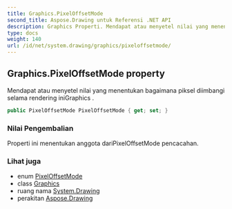 ```yaml
---
title: Graphics.PixelOffsetMode
second_title: Aspose.Drawing untuk Referensi .NET API
description: Graphics Properti. Mendapat atau menyetel nilai yang menentukan bagaimana piksel diimbangi selama rendering iniGraphics .
type: docs
weight: 140
url: /id/net/system.drawing/graphics/pixeloffsetmode/
---
```

## Graphics.PixelOffsetMode property

Mendapat atau menyetel nilai yang menentukan bagaimana piksel diimbangi selama rendering iniGraphics .

```csharp
public PixelOffsetMode PixelOffsetMode { get; set; }
```

### Nilai Pengembalian

Properti ini menentukan anggota dariPixelOffsetMode pencacahan.

### Lihat juga

* enum [PixelOffsetMode](../../../system.drawing.drawing2d/pixeloffsetmode/)
* class [Graphics](../)
* ruang nama [System.Drawing](../../graphics/)
* perakitan [Aspose.Drawing](../../../)


